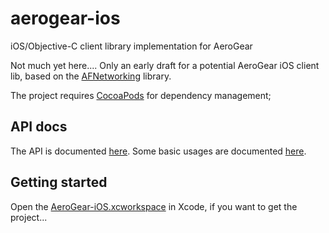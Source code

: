 aerogear-ios
============

iOS/Objective-C client library implementation for AeroGear

Not much yet here.... Only an early draft for a potential AeroGear iOS client lib,
based on the [AFNetworking](https://github.com/AFNetworking/AFNetworking/) library.

The project requires [CocoaPods](http://cocoapods.org/) for dependency management;

## API docs

The API is documented [here](http://aerogear.org/docs/specs/aerogear-ios/). Some basic usages are documented [here](API.md).

## Getting started

Open the [AeroGear-iOS.xcworkspace](AeroGear-iOS/AeroGear-iOS.xcworkspace) in Xcode, if you want to get the project...
